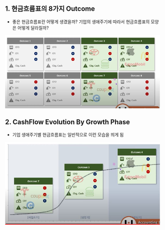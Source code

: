## 1. 현금흐름표의 8가지 Outcome

- 좋은 현금흐름표란 어떻게 생겼을까? 기업의 생애주기에 따라서 현금흐름표의 모양은 어떻게 달라질까?

<img src="../Img/1_2_현금흐름표의_8가지조합_1.jpg">

## 2. CashFlow Evolution By Growth Phase

- 기업 생애주기별 현금흐름표는 일반적으로 이런 모습을 띄게 됨

<img src="../Img/1_2_현금흐름표의_8가지조합_2.jpg">

